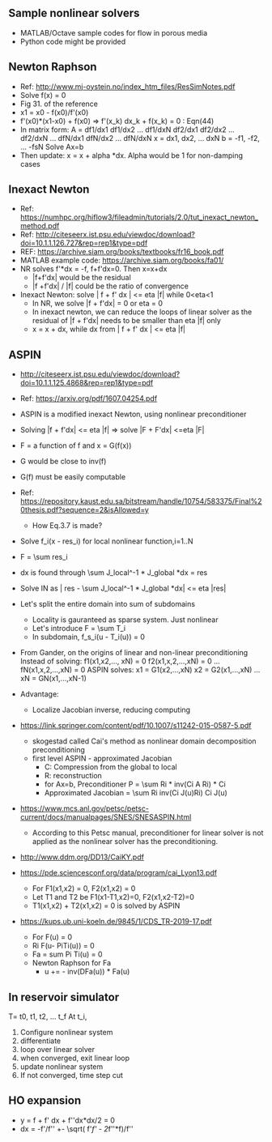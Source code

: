 ## Sample nonlinear solvers
- MATLAB/Octave sample codes for flow in porous media
- Python code might be provided

## Newton Raphson
- Ref: http://www.mj-oystein.no/index_htm_files/ResSimNotes.pdf
- Solve f(x) = 0
- Fig 31. of the reference
- x1 = x0 - f(x0)/f'(x0)
- f'(x0)*(x1-x0) + f(x0) => f'(x_k) dx_k + f(x_k) = 0 : Eqn(44)
- In matrix form:
A = 
df1/dx1 df1/dx2 ... df1/dxN
df2/dx1 df2/dx2 ... df2/dxN
...
dfN/dx1 dfN/dx2 ... dfN/dxN
x = 
dx1, dx2, ... dxN
b = 
-f1, -f2, ... -fsN
Solve Ax=b
- Then update: x = x + alpha *dx. Alpha would be 1 for non-damping cases

## Inexact Newton
- Ref: https://numhpc.org/hiflow3/fileadmin/tutorials/2.0/tut_inexact_newton_method.pdf
- Ref: http://citeseerx.ist.psu.edu/viewdoc/download?doi=10.1.1.126.727&rep=rep1&type=pdf
- REF: https://archive.siam.org/books/textbooks/fr16_book.pdf
- MATLAB example code: https://archive.siam.org/books/fa01/
- NR solves f'*dx = -f, f+f'dx=0. Then x=x+dx
  - |f+f'dx| would be the residual
  - |f +f'dx| / |f| could be the ratio of convergence
- Inexact Newton: solve | f + f' dx | <= eta |f| while 0<eta<1
  - In NR, we solve |f + f'dx| = 0 or eta = 0
  - In inexact newton, we can reduce the loops of linear solver as the residual of |f + f'dx| needs to be smaller than eta |f| only
  - x = x + dx, while dx from | f + f' dx | <= eta |f|

## ASPIN
- http://citeseerx.ist.psu.edu/viewdoc/download?doi=10.1.1.125.4868&rep=rep1&type=pdf
- Ref: https://arxiv.org/pdf/1607.04254.pdf
- ASPIN is a modified inexact Newton, using nonlinear preconditioner
- Solving |f + f'dx| <= eta |f| => solve |F + F'dx| <=eta |F|
- F = a function of f and x = G(f(x))
- G would be close to inv(f)
- G(f) must be easily computable
- Ref: https://repository.kaust.edu.sa/bitstream/handle/10754/583375/Final%20thesis.pdf?sequence=2&isAllowed=y
  - How Eq.3.7 is made?
- Solve f_i(x - res_i) for local nonlinear function,i=1..N
- F = \sum res_i
- dx is found through \sum J_local^-1 * J_global *dx = res
- Solve IN as | res - \sum J_local^-1 * J_global *dx| <= eta |res|

- Let's split the entire domain into sum of subdomains
  - Locality is gauranteed as sparse system. Just nonlinear
  - Let's introduce F = \sum T_i
  - In subdomain, f_s_i(u - T_i(u)) = 0
- From Gander, on the origins of linear and non-linear preconditioning
Instead of solving:
f1(x1,x2,..., xN) = 0
f2(x1,x,2,...,xN) = 0
...
fN(x1,x,2,...,xN) = 0
ASPIN solves:
x1 = G1(x2,...,xN)
x2 = G2(x1,...,xN)
...
xN = GN(x1,...,xN-1)
- Advantage:
  - Localize Jacobian inverse, reducing computing
- https://link.springer.com/content/pdf/10.1007/s11242-015-0587-5.pdf
  - skogestad called Cai's method as nonlinear domain decomposition preconditioning
  - first level ASPIN - approximated Jacobian
    - C: Compression from the global to local
    - R: reconstruction
    - for Ax=b, Preconditioner P = \sum Ri * inv(Ci A Ri) * Ci
    - Approximated Jacobian = \sum Ri inv(Ci J(u)Ri) Ci J(u)
- https://www.mcs.anl.gov/petsc/petsc-current/docs/manualpages/SNES/SNESASPIN.html
  - According to this Petsc manual, preconditioner for linear solver is not applied as the nonlinear solver has the preconditioning.
- http://www.ddm.org/DD13/CaiKY.pdf
- https://pde.sciencesconf.org/data/program/cai_Lyon13.pdf
  - For F1(x1,x2) = 0, F2(x1,x2) = 0
  - Let T1 and T2 be F1(x1-T1,x2)=0, F2(x1,x2-T2)=0
  - T1(x1,x2) + T2(x1,x2) = 0 is solved by ASPIN
- https://kups.ub.uni-koeln.de/9845/1/CDS_TR-2019-17.pdf
  - For F(u) = 0
  - Ri F(u- PiTi(u)) = 0
  - Fa = sum Pi Ti(u) = 0
  - Newton Raphson for Fa
    - u += - inv(DFa(u)) * Fa(u)
## In reservoir simulator
T= t0, t1, t2, ... t_f
At t_i, 
1) Configure nonlinear system
2) differentiate
3) loop over linear solver
4) when converged, exit linear loop
5) update nonlinear system
6) If not converged, time step cut


## HO expansion
- y = f + f' dx + f''dx*dx/2 = 0
- dx = -f'/f'' +- \sqrt( f'*f' - 2*f''*f)/f''
